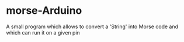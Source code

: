 # morse-Arduino
A small program which allows to convert a 'String' into Morse code and which can run it on a given pin

